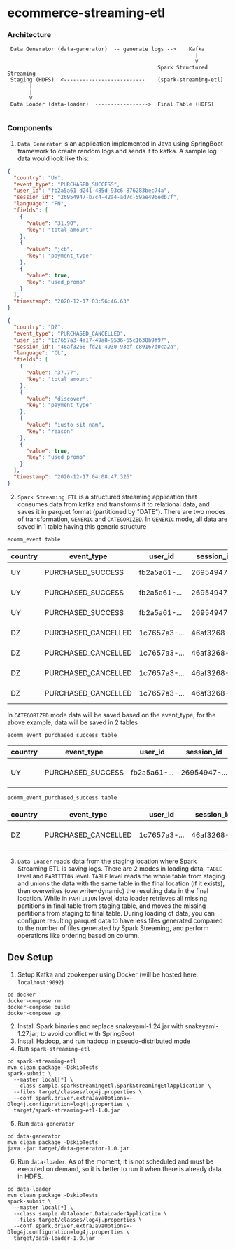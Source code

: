 # ecommerce-streaming-etl

### Architecture
```
 Data Generator (data-generator)  -- generate logs -->    Kafka
                                                            |
                                                            V
                                                Spark Structured Streaming
 Staging (HDFS)  <--------------------------    (spark-streaming-etl)
       |
       |
       V                                                         
 Data Loader (data-loader)  ----------------->  Final Table (HDFS)
    
```
### Components
1. `Data Generator` is an application implemented in Java using SpringBoot framework to create random logs and sends it to kafka. A sample log data would look like this:
```json
{
  "country": "UY",
  "event_type": "PURCHASED_SUCCESS",
  "user_id": "fb2a5a61-d241-485d-93c6-876283bec74a",
  "session_id": "26954947-b7c4-42a4-ad7c-59ae496edb7f",
  "language": "PN",
  "fields": [
    {
      "value": "31.90",
      "key": "total_amount"
    },
    {
      "value": "jcb",
      "key": "payment_type"
    },
    {
      "value": true,
      "key": "used_promo"
    }
  ],
  "timestamp": "2020-12-17 03:56:46.63"
}
```
```json
{
  "country": "DZ",
  "event_type": "PURCHASED_CANCELLED",
  "user_id": "1c7657a3-4a17-49a8-9536-65c1638b9f97",
  "session_id": "46af3268-fd21-4930-93ef-c89167d0ca2a",
  "language": "CL",
  "fields": [
    {
      "value": "37.77",
      "key": "total_amount"
    },
    {
      "value": "discover",
      "key": "payment_type"
    },
    {
      "value": "iusto sit nam",
      "key": "reason"
    },
    {
      "value": true,
      "key": "used_promo"
    }
  ],
  "timestamp": "2020-12-17 04:08:47.326"
}
```

2. `Spark Streaming ETL` is a structured streaming application that consumes data from kafka and transforms it to relational data, 
   and saves it in parquet format (partitioned by "DATE"). There are two modes of transformation, `GENERIC` and `CATEGORIZED`. In `GENERIC` mode, all data are saved
   in 1 table  having this generic structure

`ecomm_event table`

| country  | event_type | user_id | session_id | language | timestamp | fieldKey | fieldValue |
| -------- | ---------- | ------- | ---------- | -------- | --------- | -------- | ---------- |
| UY  | PURCHASED_SUCCESS  | fb2a5a61-... | 26954947-... | PN | 2020-12-17 03:56:46.63 | total_amount | 31.90 |
| UY  | PURCHASED_SUCCESS  | fb2a5a61-... | 26954947-... | PN | 2020-12-17 03:56:46.63 | payment_type | jcb |
| UY  | PURCHASED_SUCCESS  | fb2a5a61-... | 26954947-... | PN | 2020-12-17 03:56:46.63 | used_promo | true |
| DZ  | PURCHASED_CANCELLED  | 1c7657a3-... | 46af3268-... | CL | 2020-12-17 04:08:47.326 | total_amount | 37.77 |
| DZ  | PURCHASED_CANCELLED  | 1c7657a3-... | 46af3268-... | CL | 2020-12-17 04:08:47.326 | payment_type | discover |
| DZ  | PURCHASED_CANCELLED  | 1c7657a3-... | 46af3268-... | CL | 2020-12-17 04:08:47.326 | reason | iusto sit nam |
| DZ  | PURCHASED_CANCELLED  | 1c7657a3-... | 46af3268-... | CL | 2020-12-17 04:08:47.326 | used_promo | true |

In `CATEGORIZED` mode data will be saved based on the event_type, for the above example, data will be saved in 2 tables

`ecomm_event_purchased_success table`

| country  | event_type | user_id | session_id | language | timestamp | total_amount | payment_type | used_promo |
| -------- | ---------- | ------- | ---------- | -------- | --------- | ------------ | ------------ | ---------- |
| UY  | PURCHASED_SUCCESS  | fb2a5a61-... | 26954947-... | PN | 2020-12-17 03:56:46.63 | 31.90 | jcb | true |

`ecomm_event_purchased_success table`

| country  | event_type | user_id | session_id | language | timestamp | total_amount | payment_type | reason | used_promo |
| -------- | ---------- | ------- | ---------- | -------- | --------- | ------------ | ------------ | ------ | ---------- | 
| DZ  | PURCHASED_CANCELLED  | 1c7657a3-... | 46af3268-... | CL | 2020-12-17 04:08:47.326 | 31.90 | jcb | iusto sit nam | true |

3. `Data Loader` reads data from the staging location where Spark Streaming ETL is saving logs. There are 2 modes in loading data, `TABLE` level and `PARTITION` level. 
   `TABLE` level reads the whole table from staging and unions the data with the same table in the final location (if it exists), then overwrites (overwrite=dynamic) 
   the resulting data in the final location. While in `PARTITION` level, data loader retrieves all missing partitions in final table from staging table, and moves the 
   missing partitions from staging to final table. During loading of data, you can configure resulting parquet data to have less files generated compared to the number
   of files generated by Spark Streaming, and perform operations like ordering based on column.
   

## Dev Setup
1. Setup Kafka and zookeeper using Docker (will be hosted here: `localhost:9092`)
```shell
cd docker
docker-compose rm
docker-compose build
docker-compose up
```
2. Install Spark binaries and replace snakeyaml-1.24.jar with snakeyaml-1.27.jar, to avoid conflict with SpringBoot
3. Install Hadoop, and run hadoop in pseudo-distributed mode
4. Run `spark-streaming-etl`
```shell
cd spark-streaming-etl
mvn clean package -DskipTests
spark-submit \
  --master local[*] \
  --class sample.sparkstreamingetl.SparkStreamingEtlApplication \
  --files target/classes/log4j.properties \
  --conf spark.driver.extraJavaOptions=-Dlog4j.configuration=log4j.properties \
  target/spark-streaming-etl-1.0.jar
```
5. Run `data-generator`
```shell
cd data-generator
mvn clean package -DskipTests
java -jar target/data-generator-1.0.jar
```
6. Run `data-loader`. As of the moment, it is not scheduled and must be executed on demand, so it is better to run it when there is already data in HDFS.
```shell
cd data-loader
mvn clean package -DskipTests
spark-submit \
  --master local[*] \
  --class sample.dataloader.DataLoaderApplication \
  --files target/classes/log4j.properties \
  --conf spark.driver.extraJavaOptions=-Dlog4j.configuration=log4j.properties \
  target/data-loader-1.0.jar
```